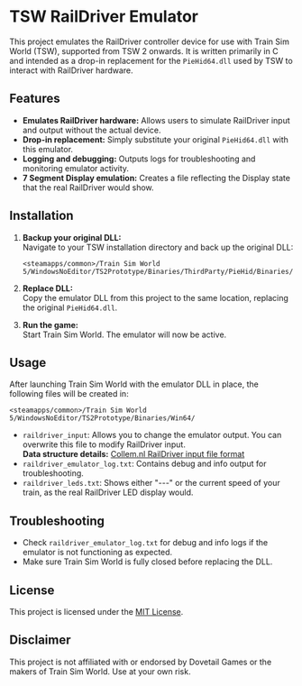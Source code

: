 # TSW RailDriver Emulator

This project emulates the RailDriver controller device for use with Train Sim World (TSW), supported from TSW 2 onwards. It is written primarily in C and intended as a drop-in replacement for the `PieHid64.dll` used by TSW to interact with RailDriver hardware.

## Features

- **Emulates RailDriver hardware:** Allows users to simulate RailDriver input and output without the actual device.
- **Drop-in replacement:** Simply substitute your original `PieHid64.dll` with this emulator.
- **Logging and debugging:** Outputs logs for troubleshooting and monitoring emulator activity.
- **7 Segment Display emulation:** Creates a file reflecting the Display state that the real RailDriver would show.

## Installation

1. **Backup your original DLL:**  
   Navigate to your TSW installation directory and back up the original DLL:
   ```
   <steamapps/common>/Train Sim World 5/WindowsNoEditor/TS2Prototype/Binaries/ThirdParty/PieHid/Binaries/PieHid64.dll
   ```

2. **Replace DLL:**  
   Copy the emulator DLL from this project to the same location, replacing the original `PieHid64.dll`.

3. **Run the game:**  
   Start Train Sim World. The emulator will now be active.

## Usage

After launching Train Sim World with the emulator DLL in place, the following files will be created in:
```
<steamapps/common>/Train Sim World 5/WindowsNoEditor/TS2Prototype/Binaries/Win64/
```
- `raildriver_input`: Allows you to change the emulator output. You can overwrite this file to modify RailDriver input.  
  **Data structure details:** [Collem.nl RailDriver input file format](https://www.collem.nl/x-keys/non-PC/rdreport.htm)
- `raildriver_emulator_log.txt`: Contains debug and info output for troubleshooting.
- `raildriver_leds.txt`: Shows either "---" or the current speed of your train, as the real RailDriver LED display would.

## Troubleshooting

- Check `raildriver_emulator_log.txt` for debug and info logs if the emulator is not functioning as expected.
- Make sure Train Sim World is fully closed before replacing the DLL.

## License

This project is licensed under the [MIT License](LICENSE).


## Disclaimer

This project is not affiliated with or endorsed by Dovetail Games or the makers of Train Sim World. Use at your own risk.